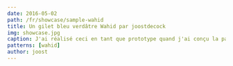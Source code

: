 ```yaml
---
date: 2016-05-02
path: /fr/showcase/sample-wahid
title: Un gilet bleu verdâtre Wahid par joostdecock
img: showcase.jpg
caption: J'ai réalisé ceci en tant que prototype quand j'ai conçu la patron. L'encolure par défaut a été abaissée depuis.
patterns: [wahid]
author: joost
---
```

